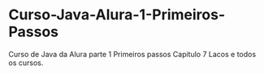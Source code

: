 # Curso-Java-Alura-1-Primeiros-Passos
Curso de Java da Alura parte 1 Primeiros passos
Capitulo 7 Lacos e todos os cursos.
